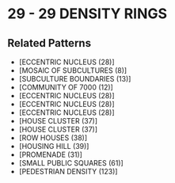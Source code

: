 # 29 - 29 DENSITY RINGS

## Related Patterns

- [ECCENTRIC NUCLEUS (28)]
- [MOSAlC OF SUBCULTURES (8)]
- [SUBCULTURE BOUNDARIES (13)]
- [COMMUNITY OF 7000 (12)]
- [ECCENTRIC NUCLEUS (28)]
- [ECCENTRIC NUCLEUS (28)]
- [ECCENTRIC NUCLEUS (28)]
- [HOUSE CLUSTER (37)]
- [HOUSE CLUSTER (37)]
- [ROW HOUSES (38)]
- [HOUSING HILL (39)]
- [PROMENADE (31)]
- [SMALL PUBLIC SQUARES (61)]
- [PEDESTRIAN DENSITY (123)]
